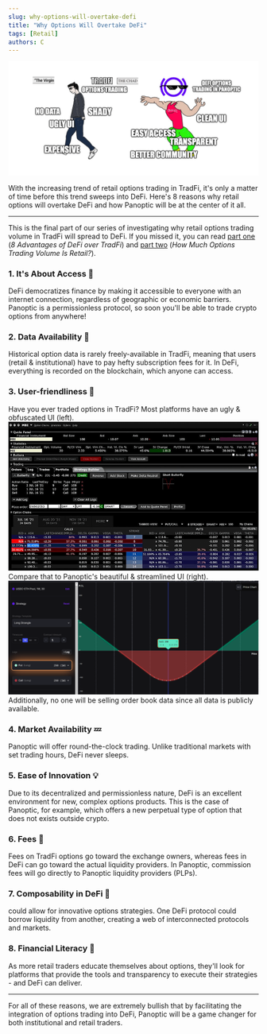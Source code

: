 ```yaml
---
slug: why-options-will-overtake-defi
title: "Why Options Will Overtake DeFi"
tags: [Retail]
authors: C
---
```

![img-1](./img-1.png)

With the increasing trend of retail options trading in TradFi, it's only a matter of time before this trend sweeps into DeFi. Here's 8 reasons why retail options will overtake DeFi and how Panoptic will be at the center of it all.

<!--truncate-->

---

This is the final part of our series of investigating why retail options trading volume in TradFi will spread to DeFi. If you missed it, you can read [part one](https://panoptic.xyz/research/defi-advantages-over-traditional-finance) (*8 Advantages of DeFi over TradFi*) and [part two](https://panoptic.xyz/research/retail-options-volume) (*How Much Options Trading Volume Is Retail?*).

### 1. It's About Access 🎯
DeFi democratizes finance by making it accessible to everyone with an internet connection, regardless of geographic or economic barriers. Panoptic is a permissionless protocol, so soon you'll be able to trade crypto options from anywhere!

### 2. Data Availability 📲 
Historical option data is rarely freely-available in TradFi, meaning that users (retail & institutional) have to pay hefty subscription fees for it. In DeFi, everything is recorded on the blockchain, which anyone can access.

### 3. User-friendliness 🫧
Have you ever traded options in TradFi? Most platforms have an ugly & obfuscated UI (left).
![img-2](./img-2.png)
Compare that to Panoptic's beautiful & streamlined UI (right).
![img-3](./img-3.png)
Additionally, no one will be selling order book data since all data is publicly available.

### 4. Market Availability 💤
Panoptic will offer round-the-clock trading. Unlike traditional markets with set trading hours, DeFi never sleeps.

### 5. Ease of Innovation 💡
Due to its decentralized and permissionless nature, DeFi is an excellent environment for new, complex options products. This is the case of Panoptic, for example, which offers a new perpetual type of option that does not exists outside crypto.

### 6. Fees 💸
Fees on TradFi options go toward the exchange owners, whereas fees in DeFi can go toward the actual liquidity providers. In Panoptic, commission fees will go directly to Panoptic liquidity providers (PLPs).

### 7. Composability in DeFi 🔄
could allow for innovative options strategies. One DeFi protocol could borrow liquidity from another, creating a web of interconnected protocols and markets.

### 8. Financial Literacy 💼
As more retail traders educate themselves about options, they'll look for platforms that provide the tools and transparency to execute their strategies - and DeFi can deliver.

---

For all of these reasons, we are extremely bullish that by facilitating the integration of options trading into DeFi, Panoptic will be a game changer for both institutional and retail traders.